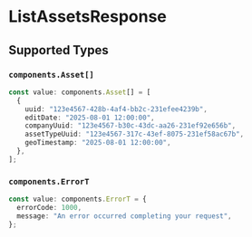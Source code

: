 # ListAssetsResponse


## Supported Types

### `components.Asset[]`

```typescript
const value: components.Asset[] = [
  {
    uuid: "123e4567-428b-4af4-bb2c-231efee4239b",
    editDate: "2025-08-01 12:00:00",
    companyUuid: "123e4567-b30c-43dc-aa26-231ef92e656b",
    assetTypeUuid: "123e4567-317c-43ef-8075-231ef58ac67b",
    geoTimestamp: "2025-08-01 12:00:00",
  },
];
```

### `components.ErrorT`

```typescript
const value: components.ErrorT = {
  errorCode: 1000,
  message: "An error occurred completing your request",
};
```

